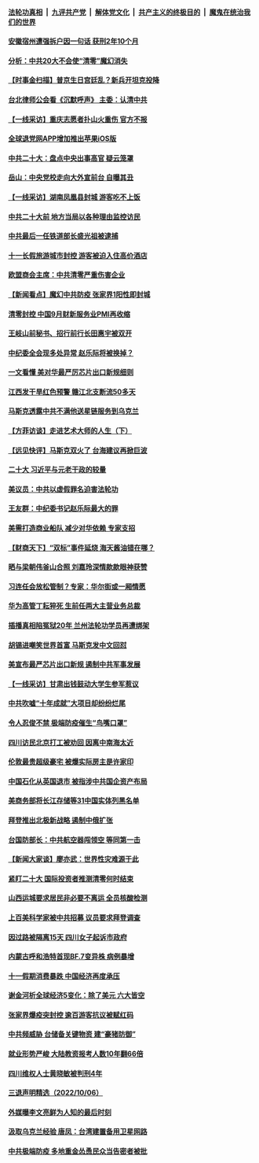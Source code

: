 ####  [法轮功真相](../../../../basic/blob/master/README.md?t=10090231) &nbsp;|&nbsp; [九评共产党](../../../../9ping.md/blob/master/README.md?t=10090231) &nbsp;|&nbsp; [解体党文化](../../../../jtdwh.md/blob/master/README.md?t=10090231)  &nbsp;|&nbsp; [共产主义的终极目的](../../../../gczydzjmd.md/blob/master/README.md?t=10090231) &nbsp;|&nbsp; [魔鬼在统治我们的世界](../../../../mgztzwmdsj.md/blob/master/README.md?t=10090231) 

#### [安徽宿州遭强拆户因一句话 获刑2年10个月](../pages/nsc413/n13841475.md?t=10090231) 

#### [分析：中共20大不会使“清零”魔幻消失](../pages/nsc413/n13841076.md?t=10090231) 

#### [【时事金扫描】普京生日宫廷乱？新兵开坦克投降](../pages/nsc413/n13841088.md?t=10090231) 

#### [台北律师公会看《沉默呼声》 主委：认清中共](../pages/nsc413/n13841269.md?t=10090231) 

#### [【一线采访】重庆志愿者扑山火重伤 官方不报](../pages/nsc413/n13841380.md?t=10090231) 

#### [全球退党网APP增加推出苹果iOS版](../pages/nsc413/n13841166.md?t=10090231) 

#### [中共二十大：盘点中央出事高官 疑云笼罩](../pages/nsc413/n13841253.md?t=10090231) 


#### [岳山：中央党校走向大外宣前台 自曝其丑](../pages/nsc413/n13840938.md?t=10090231) 

#### [【一线采访】湖南凤凰县封城 游客吃不上饭](../pages/nsc413/n13841274.md?t=10090231) 

#### [中共二十大前 地方当局以各种理由监控访民](../pages/nsc413/n13841281.md?t=10090231) 

#### [中共最后一任铁道部长盛光祖被逮捕](../pages/nsc413/n13841331.md?t=10090231) 

#### [十一长假旅游城市封控 游客被迫入住高价酒店](../pages/nsc413/n13841322.md?t=10090231) 

#### [欧盟商会主席：中共清零严重伤害企业](../pages/nsc413/n13841330.md?t=10090231) 

#### [【新闻看点】魔幻中共防疫 张家界1阳性即封城](../pages/nsc413/n13841062.md?t=10090231) 

#### [清零封控 中国9月财新服务业PMI再收缩](../pages/nsc413/n13841255.md?t=10090231) 

#### [王岐山前秘书、招行前行长田惠宇被双开](../pages/nsc413/n13841170.md?t=10090231) 

#### [中纪委全会现多处异常 赵乐际将被换掉？](../pages/nsc413/n13841245.md?t=10090231) 

#### [一文看懂 美对华最严厉芯片出口新规细则](../pages/nsc413/n13841067.md?t=10090231) 

#### [江西发干旱红色预警 赣江北支断流50多天](../pages/nsc413/n13841154.md?t=10090231) 

#### [马斯克透露中共不满他送星链服务到乌克兰](../pages/nsc413/n13841104.md?t=10090231) 

#### [【方菲访谈】走进艺术大师的人生（下）](../pages/nsc413/n13841137.md?t=10090231) 

#### [【远见快评】马斯克双火了 台海建议再掀巨波](../pages/nsc413/n13841116.md?t=10090231) 

#### [二十大 习近平与元老干政的较量](../pages/nsc413/n13841091.md?t=10090231) 

#### [美议员：中共以虚假罪名迫害法轮功](../pages/nsc413/n13841083.md?t=10090231) 

#### [王友群：中纪委书记赵乐际最大的罪](../pages/nsc413/n13841011.md?t=10090231) 

#### [美需打造商业船队 减少对华依赖 专家支招](../pages/nsc413/n13841099.md?t=10090231) 

#### [【财商天下】“双标”事件延烧 海天酱油错在哪？](../pages/nsc413/n13841113.md?t=10090231) 

#### [晒与梁朝伟釜山合照 刘嘉玲深情款款眼神获赞](../pages/nsc413/n13841063.md?t=10090231) 

#### [习连任会放松管制？专家：华尔街或一厢情愿](../pages/nsc413/n13841005.md?t=10090231) 

#### [华为高管丁耘猝死 生前任两大主营业务总裁](../pages/nsc413/n13841075.md?t=10090231) 

#### [插播真相陷冤狱20年 兰州法轮功学员再遭绑架](../pages/nsc413/n13840946.md?t=10090231) 

#### [胡锡进嘲笑世界首富 马斯克发中文回怼](../pages/nsc413/n13841056.md?t=10090231) 

#### [美宣布最严芯片出口新规 遏制中共军事发展](../pages/nsc413/n13841061.md?t=10090231) 

#### [【一线采访】甘肃出钱鼓动大学生参军惹议](../pages/nsc413/n13840895.md?t=10090231) 

#### [中共吹嘘“十年成就”大项目却纷纷烂尾](../pages/nsc413/n13840852.md?t=10090231) 

#### [令人忍俊不禁 极端防疫催生“鸟嘴口罩”](../pages/nsc413/n13840707.md?t=10090231) 

#### [四川访民北京打工被劝回 因离中南海太近](../pages/nsc413/n13841006.md?t=10090231) 

#### [伦敦最贵超级豪宅 被爆实际房主是许家印](../pages/nsc413/n13841033.md?t=10090231) 

#### [中国石化从英国退市 被指涉中共国企资产布局](../pages/nsc413/n13840708.md?t=10090231) 

#### [美商务部将长江存储等31中国实体列黑名单](../pages/nsc413/n13841004.md?t=10090231) 

#### [拜登推出北极新战略 遏制中俄扩张](../pages/nsc413/n13840956.md?t=10090231) 

#### [台国防部长：中共航空器闯领空 等同第一击](../pages/nsc413/n13840387.md?t=10090231) 

#### [【新闻大家谈】廖亦武：世界性灾难源于此](../pages/nsc413/n13840556.md?t=10090231) 

#### [紧盯二十大  国际投资者推测清零何时结束](../pages/nsc413/n13840862.md?t=10090231) 

#### [山西运城要求居民非必要不离运 全员核酸检测](../pages/nsc413/n13840854.md?t=10090231) 

#### [上百美科学家被中共招募 议员要求拜登调查](../pages/nsc413/n13840830.md?t=10090231) 

#### [因过路被隔离15天 四川女子起诉市政府](../pages/nsc413/n13840759.md?t=10090231) 

#### [内蒙古呼和浩特首现BF.7变异株 病例暴增](../pages/nsc413/n13840684.md?t=10090231) 

#### [十一假期消费暴跌 中国经济再度承压](../pages/nsc413/n13840753.md?t=10090231) 

#### [谢金河析全球经济5变化：除了美元 六大皆空](../pages/nsc413/n13840631.md?t=10090231) 

#### [张家界爆疫突封控 逾百游客抗议被赋红码](../pages/nsc413/n13840508.md?t=10090231) 

#### [中共频威胁 台储备关键物资 建“豪猪防御”](../pages/nsc413/n13840681.md?t=10090231) 

#### [就业形势严峻 大陆教资报考人数10年翻66倍](../pages/nsc413/n13840671.md?t=10090231) 


#### [四川维权人士黄晓敏被判刑4年](../pages/nsc413/n13840478.md?t=10090231) 

#### [三退声明精选（2022/10/06）](../pages/nsc413/n13840592.md?t=10090231) 

#### [外媒曝李文亮鲜为人知的最后时刻](../pages/nsc413/n13840198.md?t=10090231) 

#### [汲取乌克兰经验 唐凤：台湾建置备用卫星网路](../pages/nsc413/n13840477.md?t=10090231) 

#### [中共极端防疫 多地重金怂恿民众当告密者被批](../pages/nsc413/n13840396.md?t=10090231) 

